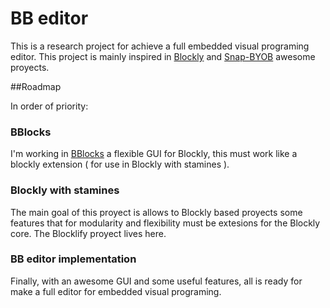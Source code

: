 # BB editor

This is a research project for achieve a full embedded visual programing editor. This project is mainly inspired in [Blockly][blockly-git] and [Snap-BYOB][snap-git] awesome proyects.

[blockly-git]: https://github.com/google/blockly
[snap-git]: https://github.com/jmoenig/Snap--Build-Your-Own-Blocks

##Roadmap

In order of priority:

### BBlocks

I'm working in [BBlocks][BBlocks-git] a flexible GUI for Blockly, this must work like a blockly extension ( for use in Blockly with stamines ).

[BBlocks-git]: https://github.com/carloslfu/BBlocks.js

### Blockly with stamines

The main goal of this proyect is allows to Blockly based proyects some features that for modularity and flexibility must be extesions for the Blockly core.
The Blocklify proyect lives here.

### BB editor implementation

Finally, with an awesome GUI and some useful features, all is ready for make a full editor for embedded visual programing.
